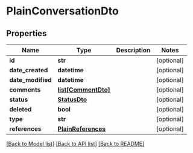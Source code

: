 # PlainConversationDto

## Properties
Name | Type | Description | Notes
------------ | ------------- | ------------- | -------------
**id** | **str** |  | [optional] 
**date_created** | **datetime** |  | [optional] 
**date_modified** | **datetime** |  | [optional] 
**comments** | [**list[CommentDto]**](CommentDto.md) |  | [optional] 
**status** | [**StatusDto**](StatusDto.md) |  | [optional] 
**deleted** | **bool** |  | [optional] 
**type** | **str** |  | [optional] 
**references** | [**PlainReferences**](PlainReferences.md) |  | [optional] 

[[Back to Model list]](../README.md#documentation-for-models) [[Back to API list]](../README.md#documentation-for-api-endpoints) [[Back to README]](../README.md)



